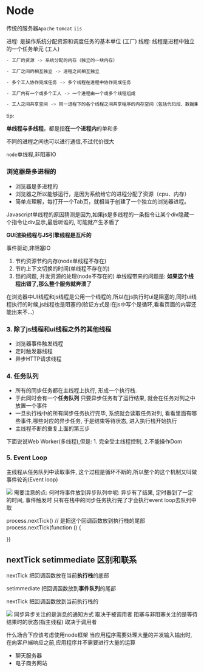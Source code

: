 # Node

传统的服务器`Apache` `tomcat` `iis`

进程: 是操作系统分配资源和调度任务的基本单位 (工厂)
线程: 线程是进程中独立的一个任务单元 (工人)

```js
- 工厂的资源 -> 系统分配的内存（独立的一块内存）

- 工厂之间的相互独立 -> 进程之间相互独立

- 多个工人协作完成任务 -> 多个线程在进程中协作完成任务

- 工厂内有一个或多个工人 -> 一个进程由一个或多个线程组成

- 工人之间共享空间 -> 同一进程下的各个线程之间共享程序的内存空间（包括代码段、数据集、堆等）
```

tip: 

**单线程与多线程**，都是指**在一个进程内**的单和多

不同的进程之间也可以进行通信,不过代价很大

`node`单线程,非阻塞IO

### 浏览器是多进程的

- 浏览器是多进程的
- 浏览器之所以能够运行，是因为系统给它的进程分配了资源（cpu、内存）
- 简单点理解，每打开一个Tab页，就相当于创建了一个独立的浏览器进程。


Javascript单线程的原因猜测是因为,如果js是多线程的一条指令让某个div隐藏一个指令让div显示,最后听谁的, 可能就产生矛盾了

**GUI渲染线程与JS引擎线程是互斥的**

事件驱动,非阻塞IO
1. 节约资源节约内存(node单线程不存在)
2. 节约上下文切换的时间(单线程不存在的)
3. 锁的问题, 并发资源的处理(node不存在的)
单线程带来的问题是: **如果这个线程出错了,那么整个服务就奔溃了**

在浏览器中UI线程和js线程是公用一个线程的,所以在js执行时ui是阻塞的,同时ui线程执行的时候,js线程也是阻塞的(验证方式是:在js中写个是循环,看看页面的内容还能出来不...)
### 3. 除了js线程和ui线程之外的其他线程
- 浏览器事件触发线程
- 定时触发器线程
- 异步HTTP请求线程

### 4. 任务队列
- 所有的同步任务都在主线程上执行, 形成一个执行栈.
- 于此同时会有一个**任务队列** 只要异步任务有了运行结果, 就会在任务对列之中放置一个事件
- 一旦执行栈中的所有同步任务执行完毕, 系统就会读取任务对列, 看看里面有哪些事件,哪些对应的异步任务, 于是结束等待状态, 进入执行栈开始执行
- 主线程不断的重复上面的第三步

下面说说Web Worker(多线程),但是: 1. 完全受主线程控制, 2.不能操作Dom

### 5. Event Loop
主线程从任务队列中读取事件, 这个过程是循环不断的,所以整个的这个机制又叫做事件轮询(Event loop)

![](https://user-gold-cdn.xitu.io/2019/7/23/16c1f3246e136f59?w=515&h=400&f=png&s=136004)
需要注意的点: 何时将事件放到异步队列中呢: 异步有了结果, 定时器到了一定的时间, 事件触发时
只有在栈中的同步任务执行完了才会执行event loop去队列中取

process.nextTick() // 是把这个回调函数放到执行栈的尾部
process.nextTick(function () {
    
})

## nextTick setimmediate 区别和联系
nextTick 把回调函数放在当前**执行栈**的底部

setimmediate 把回调函数放到**事件队列**的尾部  

nextTick 把回调函数放到当前执行栈的

![](https://user-gold-cdn.xitu.io/2019/7/24/16c1f910cd70f5ba?w=863&h=272&f=png&s=271820)
同步异步关注的是消息的通知方式 取决于被调用者
阻塞与非阻塞关注的是等待结果时的状态(指主线程)  取决于调用者

什么场合下应该考虑使用node框架
当应用程序需要处理大量的并发输入输出时, 在向客户端响应之前,应用程序并不需要进行大量的运算

- 聊天服务器
- 电子商务网站





































